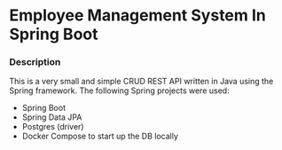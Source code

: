 # Employee Management System In Spring Boot

### Description

This is a very small and simple CRUD REST API written in Java using the Spring framework.
The following Spring projects were used:
- Spring Boot
- Spring Data JPA
- Postgres (driver)
- Docker Compose to start up the DB locally 